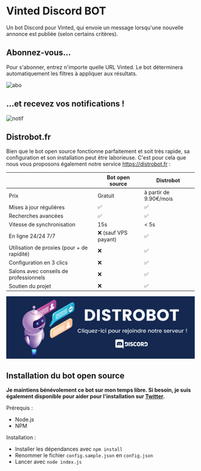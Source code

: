 # Vinted Discord BOT

Un bot Discord pour Vinted, qui envoie un message lorsqu'une nouvelle annonce est publiée (selon certains critères).

## Abonnez-vous...

Pour s'abonner, entrez n'importe quelle URL Vinted. Le bot déterminera automatiquement les filtres à appliquer aux résultats.

![abo](./examples/abonner.png)

## ...et recevez vos notifications !

![notif](./examples/notif.png)

## Distrobot.fr

Bien que le bot open source fonctionne parfaitement et soit très rapide, sa configuration et son installation peut être laborieuse. C'est pour cela que nous vous proposons également notre service https://distrobot.fr :

|                                             | **Bot open source** | **Distrobot** |
|---------------------------------------------|---------------------|---------------|
| Prix                                          | Gratuit                   |  à partir de 9.90€/mois             |
| Mises à jour régulières                     | ✅                   | ✅             |
| Recherches avancées                         | ✅                   | ✅             |
| Vitesse de synchronisation                  | 15s                 | < 5s            |
| En ligne 24/24 7/7                          |  ❌  (sauf VPS payant)                | ✅             |
| Utilisation de proxies (pour + de rapidité) |   ❌                  | ✅             |
| Configuration en 3 clics                    |   ❌                  | ✅             |
| Salons avec conseils de professionnels      |   ❌                  | ✅             |
| Soutien du projet                           |  ❌                   | ✅             |

[![banner](./banner.png)](https://distrobot.fr)

## Installation du bot open source

**Je maintiens bénévolement ce bot sur mon temps libre. Si besoin, je suis également disponible pour aider pour l'installation sur [Twitter](https://twitter.com/androz2091).**

Prérequis :

* Node.js
* NPM

Installation :

* Installer les dépendances avec `npm install`
* Renommer le fichier `config.sample.json` en `config.json`
* Lancer avec `node index.js`
